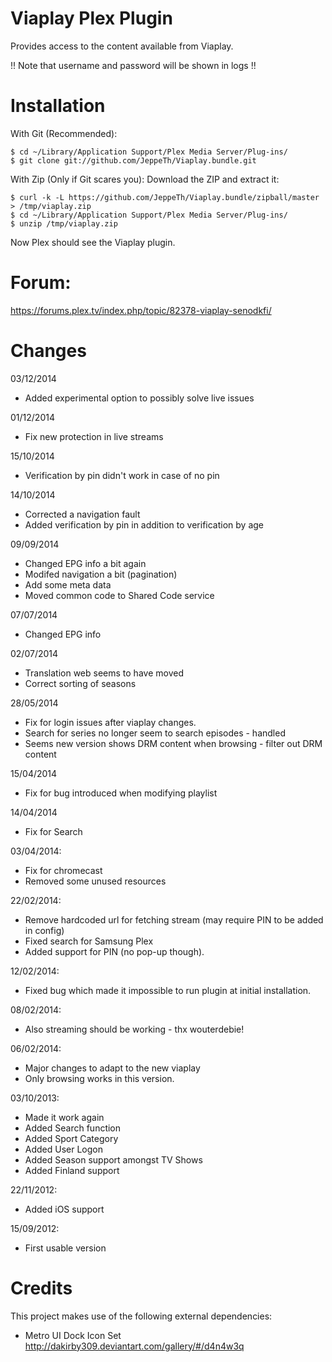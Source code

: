 Viaplay Plex Plugin
====================

Provides access to the content available from Viaplay.

!! Note that username and password will be shown in logs !!

# Installation

With Git (Recommended):

    $ cd ~/Library/Application Support/Plex Media Server/Plug-ins/
    $ git clone git://github.com/JeppeTh/Viaplay.bundle.git

With Zip (Only if Git scares you): 
Download the ZIP and extract it:

    $ curl -k -L https://github.com/JeppeTh/Viaplay.bundle/zipball/master > /tmp/viaplay.zip
    $ cd ~/Library/Application Support/Plex Media Server/Plug-ins/
    $ unzip /tmp/viaplay.zip

Now Plex should see the Viaplay plugin.

# Forum:
https://forums.plex.tv/index.php/topic/82378-viaplay-senodkfi/

# Changes
03/12/2014
+ Added experimental option to possibly solve live issues

01/12/2014
+ Fix new protection in live streams

15/10/2014
+ Verification by pin didn't work in case of no pin

14/10/2014
+ Corrected a navigation fault
+ Added verification by pin in addition to verification by age

09/09/2014
+ Changed EPG info a bit again
+ Modifed navigation a bit (pagination)
+ Add some meta data
+ Moved common code to Shared Code service

07/07/2014
+ Changed EPG info

02/07/2014
+ Translation web seems to have moved
+ Correct sorting of seasons

28/05/2014
+ Fix for login issues after viaplay changes.
+ Search for series no longer seem to search episodes - handled
+ Seems new version shows DRM content when browsing - filter out DRM content

15/04/2014
+ Fix for bug introduced when modifying playlist

14/04/2014
+ Fix for Search

03/04/2014:
+ Fix for chromecast
+ Removed some unused resources

22/02/2014:
+ Remove hardcoded url for fetching stream (may require PIN to be added in config)
+ Fixed search for Samsung Plex
+ Added support for PIN (no pop-up though).

12/02/2014:
+ Fixed bug which made it impossible to run plugin at initial installation.

08/02/2014:
+ Also streaming should be working - thx wouterdebie!

06/02/2014:
+ Major changes to adapt to the new viaplay
+ Only browsing works in this version.

03/10/2013:
+ Made it work again
+ Added Search function
+ Added Sport Category
+ Added User Logon
+ Added Season support amongst TV Shows
+ Added Finland support

22/11/2012:
+ Added iOS support

15/09/2012:
+ First usable version

# Credits

This project makes use of the following external dependencies:

- Metro UI Dock Icon Set <a href="http://dakirby309.deviantart.com/gallery/#/d4n4w3q">http://dakirby309.deviantart.com/gallery/#/d4n4w3q</a>

